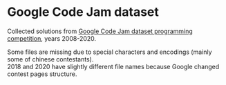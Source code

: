 # Google Code Jam dataset
Collected solutions from [Google Code Jam dataset programming competition](https://codingcompetitions.withgoogle.com/codejam/archive), years 2008-2020.  

Some files are missing due to special characters and encodings (mainly some of chinese contestants).  
2018 and 2020 have slightly different file names because Google changed
contest pages structure.
